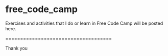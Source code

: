 # free_code_camp
Exercises and activities that I do or learn in Free Code Camp will be posted here.


====================================


Thank you
